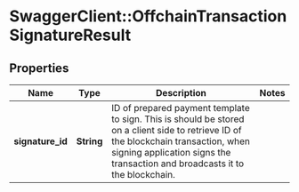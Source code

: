 # SwaggerClient::OffchainTransactionSignatureResult

## Properties
Name | Type | Description | Notes
------------ | ------------- | ------------- | -------------
**signature_id** | **String** | ID of prepared payment template to sign. This is should be stored on a client side to retrieve ID of the blockchain transaction, when signing application signs the transaction and broadcasts it to the blockchain. | 

